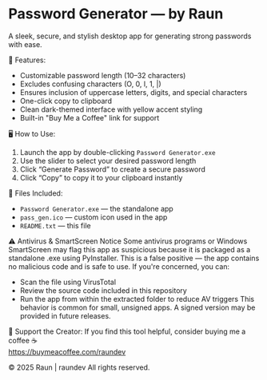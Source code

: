 Password Generator — by Raun
======================================

A sleek, secure, and stylish desktop app for generating strong passwords with ease.

🔐 Features:
- Customizable password length (10–32 characters)
- Excludes confusing characters (O, 0, l, 1, |)
- Ensures inclusion of uppercase letters, digits, and special characters
- One-click copy to clipboard
- Clean dark-themed interface with yellow accent styling
- Built-in "Buy Me a Coffee" link for support

🖥️ How to Use:
1. Launch the app by double-clicking `Password Generator.exe`
2. Use the slider to select your desired password length
3. Click “Generate Password” to create a secure password
4. Click “Copy” to copy it to your clipboard instantly

📁 Files Included:
- `Password Generator.exe` — the standalone app
- `pass_gen.ico` — custom icon used in the app
- `README.txt` — this file

⚠️ Antivirus & SmartScreen Notice
Some antivirus programs or Windows SmartScreen may flag this app as suspicious because it is packaged as a standalone .exe using PyInstaller. This is a false positive — the app contains no malicious code and is safe to use.
If you're concerned, you can:
- Scan the file using VirusTotal
- Review the source code included in this repository
- Run the app from within the extracted folder to reduce AV triggers
This behavior is common for small, unsigned apps. A signed version may be provided in future releases.

📣 Support the Creator:
If you find this tool helpful, consider buying me a coffee ☕  
https://buymeacoffee.com/raundev

© 2025 Raun | raundev All rights reserved.

